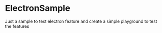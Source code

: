 # ElectronSample
Just a sample to test electron feature and create a simple playground to test the features
